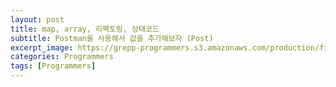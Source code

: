 ```yaml
---
layout: post
title: map, array, 리팩토링, 상태코드
subtitle: Postman을 사용해서 값을 추가해보자 (Post)
excerpt_image: https://grepp-programmers.s3.amazonaws.com/production/file_resource/6737/Dev_Thumnail_Web_Full_Stack_4th.png
categories: Programmers
tags: [Programmers]
---
```

